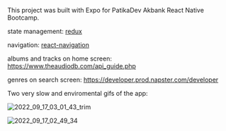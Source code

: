 <!--
[![Open in Visual Studio Code](https://classroom.github.com/assets/open-in-vscode-c66648af7eb3fe8bc4f294546bfd86ef473780cde1dea487d3c4ff354943c9ae.svg)](https://classroom.github.com/online_ide?assignment_repo_id=8441701&assignment_repo_type=AssignmentRepo)
-->

This project was built with Expo for PatikaDev Akbank React Native Bootcamp.

state management: [redux](https://redux.js.org/)

navigation: [react-navigation](https://reactnavigation.org/)

albums and tracks on home screen: https://www.theaudiodb.com/api_guide.php

genres on search screen: https://developer.prod.napster.com/developer

Two very slow and enviromental gifs of the app: 

![2022_09_17_03_01_43_trim](https://user-images.githubusercontent.com/48841840/190832028-0625cc9e-ae7c-4685-a726-78fc3a4bf748.gif)

![2022_09_17_02_49_34](https://user-images.githubusercontent.com/48841840/190831804-8467d1d1-4a97-40c5-a76e-3e65a6ac40ce.gif)


